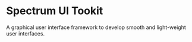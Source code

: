 # Spectrum UI Tookit

A graphical user interface framework to develop smooth and light-weight user interfaces.


